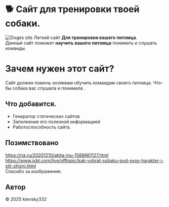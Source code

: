 # 🐕 Сайт для тренировки твоей собаки.
![Doges site](https://cdnn21.img.ria.ru/images/rsport/113350/33/1133503330_0:259:3077:1990_1920x0_80_0_0_cd94d9c21d04de234e766703f0932964.jpg "cute dog")
Легкий сайт **Для тренировки вашего питомца**.  
Данный сайт поможет **научить вашего питомца** понимать и слушать команды.

# Зачем нужен этот сайт?
Сайт должен помочь хозяевам обучить командам своего питомца.
Что-бы собака вас слушала и понимала .

## Что добавится.
- Генератор статических сайтов
- Заполнение его полезной информацией
- Работоспособность сайта.

## Позимствовано
https://ria.ru/20201210/akita-inu-1588661127.html <br>
https://www.ixbt.com/live/offtopic/kak-vybrat-sobaku-pod-svoy-harakter-i-stil-zhizni.html
<br>Спасибо за изображения.
## Автор

© 2025 kievsky332
